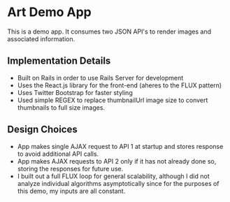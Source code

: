 # Art Demo App

This is a demo app. It consumes two JSON API's to render images and associated
information.

## Implementation Details
 * Built on Rails in order to use Rails Server for development
 * Uses the React.js library for the front-end (aheres to the FLUX pattern)
 * Uses Twitter Bootstrap for faster styling
 * Used simple REGEX to replace thumbnailUrl image size to convert thumbnails to full size images.

## Design Choices
 * App makes single AJAX request to API 1 at startup and stores response to avoid additional API calls.
 * App makes AJAX requests to API 2 only if it has not already done so, storing the responses for future use.
 * I built out a full FLUX loop for general scalability, although I did not analyze individual algorithms asymptotically since for the purposes of this demo, my inputs are all constant.
